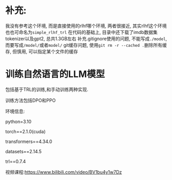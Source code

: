 # 补充: 
我没有参考这个环境, 而是直接使用的rlhf哪个环境, 两者很接近, 其实rlhf这个环境也也可命名为`simple_rlhf_trl`
在代码的基础上, 目录中还下载了imdb数据集tokenizer以及gpt2, 总共1.3GB左右
补充.gitignore使用的问题, 不能写成`./model`, 而要写成`/model/`或者`model/`
git缓存问题, 使用`git rm -r --cached .`删除所有缓存, 但慎用, 可以指定某个文件的缓存
# 训练自然语言的LLM模型
包括基于TRL的训练,和手动训练两种实现.

训练方法包括DPO和PPO

环境信息:

python=3.10

torch==2.1.0(cuda)

transformers==4.34.0

datasets==2.14.5

trl==0.7.4

视频课程:https://www.bilibili.com/video/BV1bu4y1w7Dz
